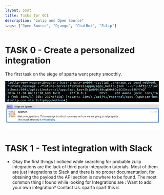 ```yaml
---
layout: post
title: Tasks for GCI
description: "zulip and Open Source"
tags: ["Open Source", "Django", "ChatBot", "Zulip"]
---
```

# TASK 0  - Create a personalized integration 
The first task on the siege of sparta went pretty smoothly.

<img src="images/webhook1.jpg">
<img src="images/webhook2.jpg">

# TASK 1 - Test integration with Slack
* Okay the first things I noticed while searching for probable zulip integrations are the lack of third party integration tutorials. Most of them are just integrations to Slack and there is no proper documentation, for obtaining the payload the API section is nowhere to be found. The most common thing I found while looking for Integrations are : Want to add your own integration? Contact Us.
sparta spart this is
